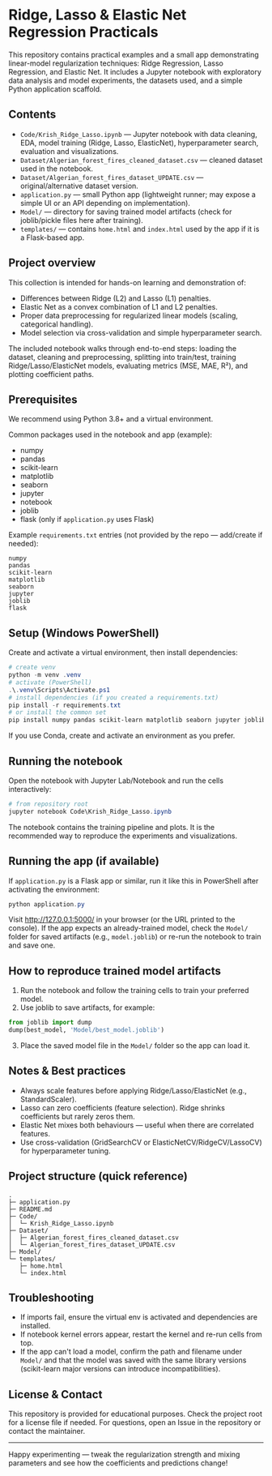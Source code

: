 # Ridge, Lasso & Elastic Net Regression Practicals

This repository contains practical examples and a small app demonstrating linear-model regularization techniques: Ridge Regression, Lasso Regression, and Elastic Net. It includes a Jupyter notebook with exploratory data analysis and model experiments, the datasets used, and a simple Python application scaffold.

## Contents

- `Code/Krish_Ridge_Lasso.ipynb` — Jupyter notebook with data cleaning, EDA, model training (Ridge, Lasso, ElasticNet), hyperparameter search, evaluation and visualizations.
- `Dataset/Algerian_forest_fires_cleaned_dataset.csv` — cleaned dataset used in the notebook.
- `Dataset/Algerian_forest_fires_dataset_UPDATE.csv` — original/alternative dataset version.
- `application.py` — small Python app (lightweight runner; may expose a simple UI or an API depending on implementation).
- `Model/` — directory for saving trained model artifacts (check for joblib/pickle files here after training).
- `templates/` — contains `home.html` and `index.html` used by the app if it is a Flask-based app.

## Project overview

This collection is intended for hands-on learning and demonstration of:

- Differences between Ridge (L2) and Lasso (L1) penalties.
- Elastic Net as a convex combination of L1 and L2 penalties.
- Proper data preprocessing for regularized linear models (scaling, categorical handling).
- Model selection via cross-validation and simple hyperparameter search.

The included notebook walks through end-to-end steps: loading the dataset, cleaning and preprocessing, splitting into train/test, training Ridge/Lasso/ElasticNet models, evaluating metrics (MSE, MAE, R²), and plotting coefficient paths.

## Prerequisites

We recommend using Python 3.8+ and a virtual environment.

Common packages used in the notebook and app (example):

- numpy
- pandas
- scikit-learn
- matplotlib
- seaborn
- jupyter
- notebook
- joblib
- flask (only if `application.py` uses Flask)

Example `requirements.txt` entries (not provided by the repo — add/create if needed):

```
numpy
pandas
scikit-learn
matplotlib
seaborn
jupyter
joblib
flask
```

## Setup (Windows PowerShell)

Create and activate a virtual environment, then install dependencies:

```powershell
# create venv
python -m venv .venv
# activate (PowerShell)
.\.venv\Scripts\Activate.ps1
# install dependencies (if you created a requirements.txt)
pip install -r requirements.txt
# or install the common set
pip install numpy pandas scikit-learn matplotlib seaborn jupyter joblib flask
```

If you use Conda, create and activate an environment as you prefer.

## Running the notebook

Open the notebook with Jupyter Lab/Notebook and run the cells interactively:

```powershell
# from repository root
jupyter notebook Code\Krish_Ridge_Lasso.ipynb
```

The notebook contains the training pipeline and plots. It is the recommended way to reproduce the experiments and visualizations.

## Running the app (if available)

If `application.py` is a Flask app or similar, run it like this in PowerShell after activating the environment:

```powershell
python application.py
```

Visit http://127.0.0.1:5000/ in your browser (or the URL printed to the console). If the app expects an already-trained model, check the `Model/` folder for saved artifacts (e.g., `model.joblib`) or re-run the notebook to train and save one.

## How to reproduce trained model artifacts

1. Run the notebook and follow the training cells to train your preferred model.
2. Use joblib to save artifacts, for example:

```python
from joblib import dump
dump(best_model, 'Model/best_model.joblib')
```

3. Place the saved model file in the `Model/` folder so the app can load it.

## Notes & Best practices

- Always scale features before applying Ridge/Lasso/ElasticNet (e.g., StandardScaler).
- Lasso can zero coefficients (feature selection). Ridge shrinks coefficients but rarely zeros them.
- Elastic Net mixes both behaviours — useful when there are correlated features.
- Use cross-validation (GridSearchCV or ElasticNetCV/RidgeCV/LassoCV) for hyperparameter tuning.

## Project structure (quick reference)

```
.
├─ application.py
├─ README.md
├─ Code/
│  └─ Krish_Ridge_Lasso.ipynb
├─ Dataset/
│  ├─ Algerian_forest_fires_cleaned_dataset.csv
│  └─ Algerian_forest_fires_dataset_UPDATE.csv
├─ Model/
└─ templates/
   ├─ home.html
   └─ index.html
```

## Troubleshooting

- If imports fail, ensure the virtual env is activated and dependencies are installed.
- If notebook kernel errors appear, restart the kernel and re-run cells from top.
- If the app can't load a model, confirm the path and filename under `Model/` and that the model was saved with the same library versions (scikit-learn major versions can introduce incompatibilities).

## License & Contact

This repository is provided for educational purposes. Check the project root for a license file if needed. For questions, open an Issue in the repository or contact the maintainer.

---

Happy experimenting — tweak the regularization strength and mixing parameters and see how the coefficients and predictions change!
